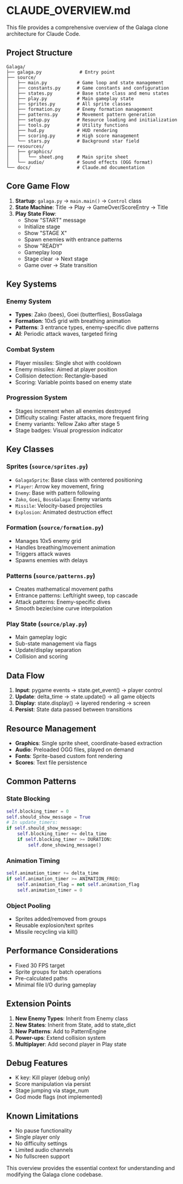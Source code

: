 # CLAUDE_OVERVIEW.md

This file provides a comprehensive overview of the Galaga clone architecture for Claude Code.

## Project Structure

```
Galaga/
├── galaga.py              # Entry point
├── source/
│   ├── main.py           # Game loop and state management
│   ├── constants.py      # Game constants and configuration
│   ├── states.py         # Base state class and menu states
│   ├── play.py           # Main gameplay state
│   ├── sprites.py        # All sprite classes
│   ├── formation.py      # Enemy formation management
│   ├── patterns.py       # Movement pattern generation
│   ├── setup.py          # Resource loading and initialization
│   ├── tools.py          # Utility functions
│   ├── hud.py            # HUD rendering
│   ├── scoring.py        # High score management
│   └── stars.py          # Background star field
├── resources/
│   ├── graphics/
│   │   └── sheet.png     # Main sprite sheet
│   └── audio/            # Sound effects (OGG format)
└── docs/                 # Claude.md documentation

```

## Core Game Flow

1. **Startup**: `galaga.py` → `main.main()` → `Control` class
2. **State Machine**: Title → Play → GameOver/ScoreEntry → Title
3. **Play State Flow**:
   - Show "START" message
   - Initialize stage
   - Show "STAGE X" 
   - Spawn enemies with entrance patterns
   - Show "READY"
   - Gameplay loop
   - Stage clear → Next stage
   - Game over → State transition

## Key Systems

### Enemy System
- **Types**: Zako (bees), Goei (butterflies), BossGalaga
- **Formation**: 10x5 grid with breathing animation
- **Patterns**: 3 entrance types, enemy-specific dive patterns
- **AI**: Periodic attack waves, targeted firing

### Combat System
- Player missiles: Single shot with cooldown
- Enemy missiles: Aimed at player position
- Collision detection: Rectangle-based
- Scoring: Variable points based on enemy state

### Progression System
- Stages increment when all enemies destroyed
- Difficulty scaling: Faster attacks, more frequent firing
- Enemy variants: Yellow Zako after stage 5
- Stage badges: Visual progression indicator

## Key Classes

### Sprites (`source/sprites.py`)
- `GalagaSprite`: Base class with centered positioning
- `Player`: Arrow key movement, firing
- `Enemy`: Base with pattern following
- `Zako`, `Goei`, `BossGalaga`: Enemy variants
- `Missile`: Velocity-based projectiles
- `Explosion`: Animated destruction effect

### Formation (`source/formation.py`)
- Manages 10x5 enemy grid
- Handles breathing/movement animation
- Triggers attack waves
- Spawns enemies with delays

### Patterns (`source/patterns.py`)
- Creates mathematical movement paths
- Entrance patterns: Left/right sweep, top cascade
- Attack patterns: Enemy-specific dives
- Smooth bezier/sine curve interpolation

### Play State (`source/play.py`)
- Main gameplay logic
- Sub-state management via flags
- Update/display separation
- Collision and scoring

## Data Flow

1. **Input**: pygame events → state.get_event() → player control
2. **Update**: delta_time → state.update() → all game objects
3. **Display**: state.display() → layered rendering → screen
4. **Persist**: State data passed between transitions

## Resource Management

- **Graphics**: Single sprite sheet, coordinate-based extraction
- **Audio**: Preloaded OGG files, played on demand
- **Fonts**: Sprite-based custom font rendering
- **Scores**: Text file persistence

## Common Patterns

### State Blocking
```python
self.blocking_timer = 0
self.should_show_message = True
# In update_timers:
if self.should_show_message:
    self.blocking_timer += delta_time
    if self.blocking_timer >= DURATION:
        self.done_showing_message()
```

### Animation Timing
```python
self.animation_timer += delta_time
if self.animation_timer >= ANIMATION_FREQ:
    self.animation_flag = not self.animation_flag
    self.animation_timer = 0
```

### Object Pooling
- Sprites added/removed from groups
- Reusable explosion/text sprites
- Missile recycling via kill()

## Performance Considerations

- Fixed 30 FPS target
- Sprite groups for batch operations
- Pre-calculated paths
- Minimal file I/O during gameplay

## Extension Points

1. **New Enemy Types**: Inherit from Enemy class
2. **New States**: Inherit from State, add to state_dict
3. **New Patterns**: Add to PatternEngine
4. **Power-ups**: Extend collision system
5. **Multiplayer**: Add second player in Play state

## Debug Features

- K key: Kill player (debug only)
- Score manipulation via persist
- Stage jumping via stage_num
- God mode flags (not implemented)

## Known Limitations

- No pause functionality
- Single player only
- No difficulty settings
- Limited audio channels
- No fullscreen support

This overview provides the essential context for understanding and modifying the Galaga clone codebase.